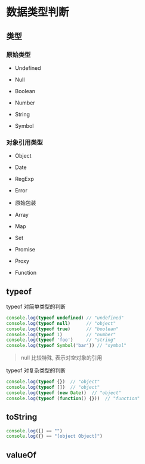# 数据类型判断

## 类型

### 原始类型
- Undefined

- Null
- Boolean
- Number
- String
- Symbol
  
### 对象引用类型
- Object
- Date
- RegExp
- Error
- 原始包装

- Array
- Map
- Set

- Promise
- Proxy
- Function


## typeof

typeof 对简单类型的判断

```javascript
console.log(typeof undefined) // "undefined"
console.log(typeof null)      // "object"
console.log(typeof true)      // "boolean"
console.log(typeof 1)         // "number"
console.log(typeof 'foo')     // "string"
console.log(typeof Symbol('bar')) // "symbol"
```
> null 比较特殊, 表示对空对象的引用

typeof 对复杂类型的判断

```javascript
console.log(typeof {})  // "object"
console.log(typeof [])  // "object"
console.log(typeof (new Date))  // "object"
console.log(typeof (function() {}))  // "function"
```


## toString
```javascript
console.log([] == "")
console.log({} == "[object Object]")
```

## valueOf